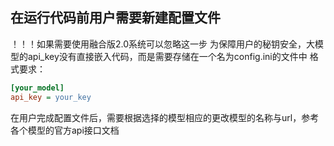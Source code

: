 ## 在运行代码前用户需要新建配置文件

！！！如果需要使用融合版2.0系统可以忽略这一步
为保障用户的秘钥安全，大模型的api_key没有直接嵌入代码，而是需要存储在一个名为config.ini的文件中
格式要求：

```ini
[your_model]
api_key = your_key
```
在用户完成配置文件后，需要根据选择的模型相应的更改模型的名称与url，参考各个模型的官方api接口文档

